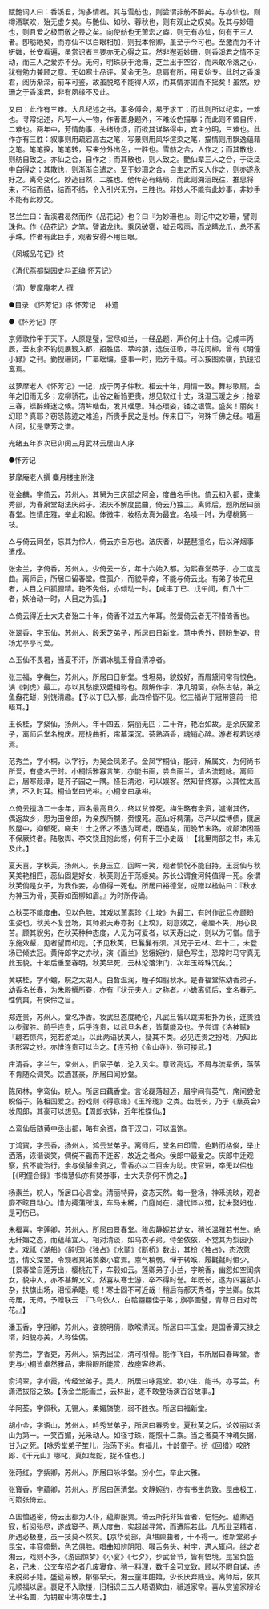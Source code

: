 <!-- { "loadSidebar": true } -->
赋艶词人曰：香溪君，洵多情者。其与雪舫也，则尝谓非舫不醉矣。与亦仙也，则樽酒联欢，殆无虚夕矣。与艶仙、如秋、蓉秋也，则有观止之叹矣。及其与妙珊也，则且爱之极而敬之畏之矣。向使舫也无萧宏之癖，则无有亦仙，何有于三人者。卽舫絶矣，而亦仙不以白眼相加，则我本怜卿，虽至于今可也。至激而为不计姸媸，长安看遍，虽赏识者三要亦无心得之耳。然非邂逅妙珊，则香溪君之情不足动，而三人之爱亦不分。无何，明珠获于沧海，芝兰出于空谷，而未敢冷落之心，犹有勉力兼顾之意。无如寒士品评，黄金无色。息肩有所，用爱始专。此时之香溪君，阅历渐深，前车可鉴，故虽脱略不能得人欢，而其情亦固而不摇矣！虽然，妙珊之于香溪君，非有夙缘不及此。

又曰：此作有三难。大凡纪述之书，事多傅会，易于求工；而此则所以纪实，一难也。寻常纪述，凡写一人一物，作者置身题外，不难设色描摹；而此则不啻自传，二难也。两年中，芳情韵事，头绪纷烦，而欲其详略得中，宾主分明，三难也。此作亦有三胜：叙事则用疏宕高古之笔，写景则用风华渲染之笔，描情则用飘逸藴藉之笔。笔笔换，笔笔转，写来分外出色，一胜也。雪舫之合，人作之；而其散也，则舫自致之。亦仙之合，自作之；而其散也，则人致之。艶仙辈三人之合，于泛泛中自得之；其散也，则渐渐自遣之。至于妙珊之合，自主之而又人作之，则亦遂永好之。离奇变化，妙造自然，二胜也。他传必有结局，而此则溯洄既往，推思将来，不结而结，结而不结，令入引兴无穷，三胜也。非妙人不能有此妙事，非妙手不能有此妙文。

艺兰生曰：香溪君曷然而作《品花记》也？曰『为妙珊也』。则记中之妙珊，譬则珠也。作《品花记》之笔，譬诸龙也。乘风破雾，嘘云吸雨，而龙睛龙爪，总不离乎珠。作者有此巨手，观者安得不用巨眼。

《凤城品花记》终


《清代燕都梨园史料正编 怀芳记》

（清）萝摩庵老人 撰



●目录
《怀芳记》序
怀芳记
　补遗


●《怀芳记》序

京师歌伶甲于天下。人原是璧，室尽如兰，一经品题，声价何止十倍。记咸丰丙辰，吾友余不钓徒展觐入都，招胜侣、萃吟朋，选伎征歌，寻花问柳，曾有《明僮小録》之刊。勤搜珊网，广纂瑶编。盛事一时，贻芳千载。可以按图索骥，执镜招鸾焉。

兹萝摩老人《怀芳记》一记，成于丙子仲秋。相去十年，用情一致。舞衫歌扇，当年之旧雨无多；宠柳骄花，出谷之新驺更贵。想见软红十丈，珠温玉暖之乡；拾翠三春，蝶醉蜂迷之候。清眸皓齿，发其瑶思。玮态瓌姿，镂之银管。盛矣！丽矣！幻耶？真耶？窃恐陈迹之难追，所贵手民之是付。传来日下，何殊千佛之经。唱遍人间，犹是羣芳之谱。

光绪五年岁次已卯闰三月武林云居山人序


●怀芳记

萝摩庵老人撰  麋月楼主附注


张金麟，字倚云，苏州人。其舅为三庆部之阿金，度曲名手也。倚云初入都，隶集秀部，为春泉堂胡法庆弟子。法庆不解度昆曲，倚云乃独工。离师后，题所居曰丽春堂。性情庄雅，举止和婉。体微丰，妆杨太真为最宜。名噪一时，为樱桃第一枝。

△与倚云同坐，忘其为伶人，倚云亦自忘也。法庆者，以琵琶擅名，后以洋烟事遣戍。


张金兰，字倚香，苏州人。少倚云一岁，年十六始入都。为熙春堂弟子，亦工度昆曲。离师后，所居曰留春堂。性孤介，而貌早瘁，不能与倚云比。有弟子妆花旦者，人目之曰狐狸精。艳不免俗，亦倾动一时。【咸丰丁已、戊午间，有八十二者，妖冶动一时，人目之为狐。】

△倚云得近士大夫者殆二十年，倚香不过五六年耳。然爱倚云者无不惜倚香也。


张翠香，字玉仙，苏州人。殷釆芝弟子，所居曰日新堂。慧中秀外，顾盼生姿，登场尤亭亭可爱。

△玉仙不畏暑，当夏不汗，所谓冰肌玉骨自清凉者。


张三福，字梅生，苏州人。所居曰日新堂。性坦易，貌姣好，而眉黛间常有恨色。演《刺虎》最工，亦以其愁娥双蹙相称也。颇解作字，净几明窗，杂陈古帖，兼之鱼盎花缾，别饶清趣。【予以丁巳入都，此四伶皆不见。忆三福尚于冠带筵前一把晤耳。】


王长桂，字粲仙，扬州人。年十四五，娟丽无匹；二十许，艳冶如故。是余庆堂弟子，离师后堂名槐庆。房栊曲折，帘幕深沉。茶熟酒香，魂销心醉。游者视若迷楼焉。


范秀兰，字小桐，以字行，为吴金凤弟子。金凤字桐仙，能诗，解属文，为何尚书所爱，有盛名于时。小桐恬雅寡言笑，亦能书画，尝自画兰，请名流题咏。离师后，居寒葭潭，是芥子园之一隅。怪石清池，可以娱客。然知音终寡，以其性太高洁，不入时耳。桐仙堂曰光裕。小桐堂曰承裕。

△倚云擅场二十余年，声名最高且久，终以贫悴死。梅生略有余资，遽谢其侪，偶返故乡，思为田舍郎，为亲族所嬲，赍恨死。蕊仙好樗蒲，尽产以偿博债，僦居败屋中，抑郁死。嗟夫！士之怀才不遇为可概，既遇矣，而晚节末路，或颠沛困踬不保厥终者。陆敬舆、李文饶且抱此憾，何有于三小史哉！【北里南部之书，未见及此。】


夏天喜，字秋芙，扬州人。长身玉立，回眸一笑，观者惝怳不能自持。王蕊仙与秋芙美艳相匹，蕊仙固是好女，秋芙则近于荡姬矣。苏长公谓食河鲀值得一死。余谓秋芙倘是女子，为我作妾，亦值得一死也。所居曰裕德堂，或赠以楹帖曰：『秋水为神玉为骨，芙蓉如面柳如眉。』为时所传诵。

△秋芙不能度曲，但以色胜。其戏以萧素珍《上坟》为最工，有时作武旦亦顾盼生姿也。秋芙不复登场，其师弟天寿亦扮《上坟》，刻意效之，毫厘不失，用心良苦。顾其貎劣，在秋芙种种态度，人见为可爱者，以天寿出之，则以为可憎。信乎东施效颦，见者望而却走。【予见秋芙，已鬑鬑有须。其兄子云林、年十二，未登场已倾衣冠。黄侍郎字之亦秋，演《画兰》愁蛾婉约，赋色写生，恐常时马守真无此玉貌。十年后重至春明，秋芙早死，云林沦落津门，次年玉碎珠沉矣。】


黄联桂，字小蟾，皖之太湖人。白晳温润，曈子如翦秋水。是春福堂陈幼香弟子。幼香名长春，为朱殿撰所眷，亦有『状元夫人』之称者。小蟾离师后，堂名春元。性伉爽，有侠伶之目。


郑连贵，苏州人。堂名净香。妆武旦态度絶伦，凡武旦皆以跳掷相扑为长，连贵独以步骤胜。前乎连贵，后乎连贵，以武旦名者，皆莫能及也。予尝谓《洛神赋》『翩若惊鸿，宛若游龙』，以此两语状美人，疑其不类。必见连贵之扮戏，乃知此语形容之妙。亦惟连贵可以当之。【连芳扮《金山寺》，殆可接武。】


庄清香，字兰生，常州人。旧家子弟，沦入风尘。意致高远，不屑与流辈伍，落落不肯随众调笑。饮酒甚豪，所居曰闻妙堂。


陈凤林，字鸾仙，皖人。所居曰藕香堂。言论磊落超迈，眉宇间有英气，席间尝傲睨俗子。陈相国爱之。扮戏则《得意缘》《玉玲珑》之类。齿既长，乃于《羣英会》妆周郎，其豪可以想见。【周郎衣钵，近年推蝶仙。】

△鸾仙后随黄中丞出都，略有余资，商于汉口，可以温饱。


丁鸿寳，字云香，扬州人。鸿云堂弟子。离师后，堂名曰印雪。色黔而格俊，举止洒落，诙谐谈笑，倜傥不覊而不迕客，故近之者众。侯郎中最爱之。庆郎中迁观察，贫不能治行。余与侯醵金资之，雪香亦以二百金为助。庆官进，卒无以偿也【《明僮合録》书梅慧仙亦有焚券事，士大夫奈何不愧之。】


杨素兰，皖人，所居曰心言堂。清丽特异，姿态天然。每一登场，神釆流映，观者靡不眩目动心。惜为摴蒲所误，车马未稀，门庭尚在，遽忧悴以殂，犹未娶妇也，是可伤已。


朱福喜，字莲卿，苏州人。所居曰景春堂。稚齿静婉若幼女，稍长温雅若书生。絶无纤媚之态，而藴藉宜人。相对清谈，如乌衣子弟。侍坐依依，不觉其为梨园小史。戏祗《湖船》《醉归》《独占》《水鬬》《断桥》数出，其扮《独占》，态浓意远，情文深至，令观者真妬羡秦小官焉。禀气稍弱，惮于转喉，履氍毹时恒少。【景春堂自莲芳出，樱桃花下，车毂如云。莲卿弟子小兰，字畹香，幽怨如空闺病女，貌中人，亦不甚解文义。然喜从寒士游，卒不得时誉。年既长，遂为四喜部小杂，扶旗出场，泪恒承睫。噫！寒士固不可近哉！稍后有郝天秀者，字兰卿。依其母居，无师。予赠联云：『飞鸟依人，白祫翩翩佳子弟；旗亭画璧，青尊日日对莺花。』】


潘玉香，字冠卿，苏州人。姿貌明倩，歌喉清润。所居曰丰玉堂。是国香谭天禄之壻，妇貌亦美，人称佳偶。


俞秀兰，字香吏，苏州人。娟秀出尘，清可彻骨。能作飞白，书所居曰春晖堂。香吏与小桐皆卓然雅品，非俗眼所能赏，故座客终希。


俞鸿翠，字小霞，传经堂弟子。吴人，所居曰咏霓堂。妆小生，能书，亦写兰。有潇洒拔俗之致。【汤金兰能画兰，云林出，遂不敢登场演百谷故事。】


华阿荃，字佩秋，无锡人。柔媚旖旎，弱不胜衣。所居曰福新堂。


胡小金，字语山，苏州人。吟秀堂弟子，所居曰春秀堂。夏秋芙之后，论姣丽以语山为第一。一笑百媚，光釆动人。如径寸珠，能照十二乘。当之者莫不神魂失据，甘为之死。【咏秀堂弟子笙儿，治荡下劣。有福儿，十龄童子。扮《回猎》咬脐郎、《干元山》哪叱，真如龙蛇，捉不住也。】


张莳红，字紫卿，苏州人。所居曰咏华堂。扮小生，举止大雅。


张寳香，字藴卿，苏州人。所居曰莲清堂。文静婉约，亦有书生韵致。昆曲极工，可嫓张倚云。

△国恤遏密，倚云出都为人仆，藴卿服贾。倚云所托非知音者，悒悒死。藴卿遇寇，折阅殆尽，遂成窭子。两人度曲，实超越寻常，而遭际若此。凡所业至精者，所遇必极蹇，虽一技莫不然矣。【京华菊部，真堪顾曲者，十不得一。维新堂弟子昆宝，丰容盛鬋，色艺俱胜。唱曲知辨阴阳、喉舌务头、衬字，遇人辄问。继之者湘云，戏则不多，《游园惊梦》《小宴》《七夕》，步武音节，皆有悟境。昆宝负盛名，己未，公交车招之者几废寝食。稍一料理，数千金可立致。顾以不暇自谋，终未脱弟子籍。盛筵易散，郁郁早夭。湘云童年酣嬉，少长厌弃贱业。离师后，依其兄顺福以居。裹足不入歌楼，旧相识三五人晤语欵曲，祗道家常。喜从赏鉴家辨论法书名画，为钥翟中淸凉居士。】


